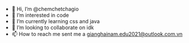 - 👋 Hi, I’m @chemchetchagio
- 👀 I’m interested in code
- 🌱 I’m currently learning css and java
- 💞️ I’m looking to collaborate on idk
- 📫 How to reach me sent me a gianghainam.edu2021@outlook.com.vn

<!---
chemchetchagio/chemchetchagio is a ✨ special ✨ repository because its `README.md` (this file) appears on your GitHub profile.
You can click the Preview link to take a look at your changes.
--->
